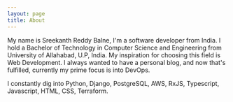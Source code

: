 ```yaml
---
layout: page
title: About
---
```

My name is Sreekanth Reddy Balne, I'm a software developer from India.  I hold a Bachelor of Technology in Computer Science and Engineering from University of Allahabad, U.P, India. My inspiration for choosing this field is Web Development. I always wanted to have a personal blog, and now that's fulfilled, currently my prime focus is into DevOps.

I constantly dig into Python, Django, PostgreSQL, AWS, RxJS, Typescript, Javascript, HTML, CSS, Terraform.